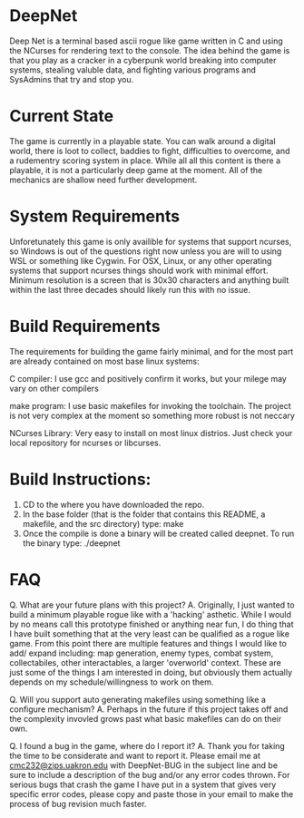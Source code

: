 # DeepNet
Deep Net is a terminal based ascii rogue like game written in C and using the NCurses for
rendering text to the console. The idea behind the game is that you play as a cracker in
a cyberpunk world breaking into computer systems, stealing valuble data, and fighting 
various programs and SysAdmins that try and stop you.

# Current State
The game is currently in a playable state. You can walk around a digital world, there is
loot to collect, baddies to fight, difficulties to overcome, and a rudementry scoring
system in place. While all all this content is there a playable, it is not a particularly
deep game at the moment. All of the mechanics are shallow need further development.

# System Requirements
Unforetunately this game is only availible for systems that support ncurses, so Windows is
out of the questions right now unless you are will to using WSL or something like Cygwin.
For OSX, Linux, or any other operating systems that support ncurses things should work 
with minimal effort. Minimum resolution is a screen that is 30x30 characters and anything built within the last three decades should likely run this with no issue.  

# Build Requirements
The requirements for building the game fairly minimal, and for the most part are already
contained on most base linux systems:
	
C compiler: I use gcc and positively confirm it works, but your milege may
vary on other compilers

make program: I use basic makefiles for invoking the toolchain. The project is
not very complex at the moment so something more robust is not neccary

NCurses Library: Very easy to install on most linux distrios. Just check your
	local repository for ncurses or libcurses.

# Build Instructions:
1. CD to the where you have downloaded the repo.
2. In the base folder (that is the folder that contains this README, a makefile, and the
src directory) type: make
3. Once the compile is done a binary will be created called deepnet. To  run the binary 
type: ./deepnet

# FAQ

Q. What are your future plans with this project?
A. Originally, I just wanted to build a minimum playable rogue like with a 'hacking'
asthetic. While I would by no means call this prototype finished or anything near fun, I
do thing that I have built something that at the very least can be qualified as a rogue
like game. From this point there are multiple features and things I would like to add/
expand including: map generation, enemy types, combat system, collectabiles, other
interactables, a larger 'overworld' context. These are just some of the things I am
interested in doing, but obviously them actually depends on my schedule/willingness to
work on them.

Q. Will you support auto generating makefiles using something like a configure mechanism?
A. Perhaps in the future if this project takes off and the complexity invovled grows past
what basic makefiles can do on their own.

Q. I found a bug in the game, where do I report it?
A. Thank you for taking the time to be considerate and want to report it. Please email me at cmc232@zips.uakron.edu with DeepNet-BUG in the subject line and be sure to include a
description of the bug and/or any error codes thrown. For serious bugs that crash the game
I have put in a system that gives very specific error codes, please copy and paste those 
in your email to make the process of bug revision much faster.
